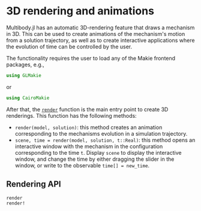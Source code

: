 # 3D rendering and animations

Multibody.jl has an automatic 3D-rendering feature that draws a mechanism in 3D. This can be used to create animations of the mechanism's motion from a solution trajectory, as well as to create interactive applications where the evolution of time can be controlled by the user.

The functionality requires the user to load any of the Makie frontend packages, e.g., 
```julia
using GLMakie
```
or 
```julia
using CairoMakie
```

After that, the [`render`](@ref) function is the main entry point to create 3D renderings. This function has the following methods:

- `render(model, solution)`: this method creates an animation corresponding to the mechanisms evolution in a simulation trajectory.
- `scene, time = render(model, solution, t::Real)`: this method opens an interactive window with the mechanism in the configuration corresponding to the time `t`. Display `scene` to display the interactive window, and change the time by either dragging the slider in the window, or write to the observable `time[] = new_time`.

## Rendering API

```@docs
render
render!
```